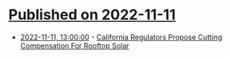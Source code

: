 # [Published on 2022-11-11](index.md)

* [2022-11-11, 13:00:00](https://hardware.slashdot.org/story/22/11/11/015230/california-regulators-propose-cutting-compensation-for-rooftop-solar?utm_source=rss1.0mainlinkanon&utm_medium=feed) - [California Regulators Propose Cutting Compensation For Rooftop Solar](https://hardware.slashdot.org/story/22/11/11/015230/california-regulators-propose-cutting-compensation-for-rooftop-solar?utm_source=rss1.0mainlinkanon&utm_medium=feed)
